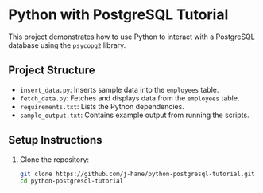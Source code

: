 # Python with PostgreSQL Tutorial

This project demonstrates how to use Python to interact with a PostgreSQL database using the `psycopg2` library.

## Project Structure
- `insert_data.py`: Inserts sample data into the `employees` table.
- `fetch_data.py`: Fetches and displays data from the `employees` table.
- `requirements.txt`: Lists the Python dependencies.
- `sample_output.txt`: Contains example output from running the scripts.

## Setup Instructions
1. Clone the repository:
   ```bash
   git clone https://github.com/j-hane/python-postgresql-tutorial.git
   cd python-postgresql-tutorial
